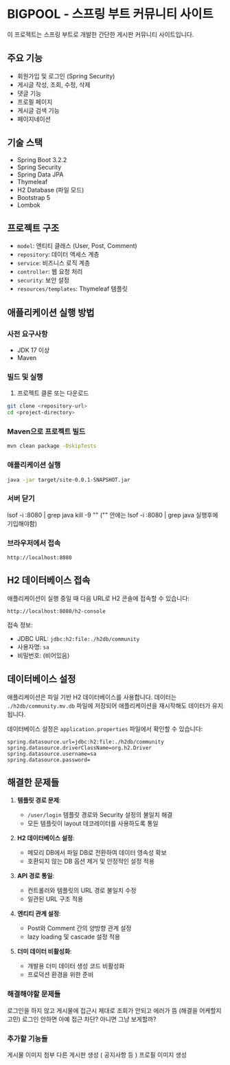 # BIGPOOL - 스프링 부트 커뮤니티 사이트

이 프로젝트는 스프링 부트로 개발한 간단한 게시판 커뮤니티 사이트입니다.

## 주요 기능

- 회원가입 및 로그인 (Spring Security)
- 게시글 작성, 조회, 수정, 삭제
- 댓글 기능
- 프로필 페이지
- 게시글 검색 기능
- 페이지네이션

## 기술 스택

- Spring Boot 3.2.2
- Spring Security
- Spring Data JPA
- Thymeleaf
- H2 Database (파일 모드)
- Bootstrap 5
- Lombok

## 프로젝트 구조

- `model`: 엔티티 클래스 (User, Post, Comment)
- `repository`: 데이터 액세스 계층
- `service`: 비즈니스 로직 계층
- `controller`: 웹 요청 처리
- `security`: 보안 설정
- `resources/templates`: Thymeleaf 템플릿

## 애플리케이션 실행 방법

### 사전 요구사항

- JDK 17 이상
- Maven

### 빌드 및 실행

1. 프로젝트 클론 또는 다운로드
```bash
git clone <repository-url>
cd <project-directory>
```

### Maven으로 프로젝트 빌드
```bash
mvn clean package -DskipTests
```

### 애플리케이션 실행
```bash
java -jar target/site-0.0.1-SNAPSHOT.jar
```
### 서버 닫기 
lsof -i :8080 | grep java
kill -9 "" ("" 안에는 lsof -i :8080 | grep java 실행후에 기입해야함)

### 브라우저에서 접속
```
http://localhost:8080
```

## H2 데이터베이스 접속

애플리케이션이 실행 중일 때 다음 URL로 H2 콘솔에 접속할 수 있습니다:
```
http://localhost:8080/h2-console
```

접속 정보:
- JDBC URL: `jdbc:h2:file:./h2db/community`
- 사용자명: `sa`
- 비밀번호: (비어있음)

## 데이터베이스 설정

애플리케이션은 파일 기반 H2 데이터베이스를 사용합니다. 
데이터는 `./h2db/community.mv.db` 파일에 저장되어 애플리케이션을 재시작해도 데이터가 유지됩니다.

데이터베이스 설정은 `application.properties` 파일에서 확인할 수 있습니다:
```properties
spring.datasource.url=jdbc:h2:file:./h2db/community
spring.datasource.driverClassName=org.h2.Driver
spring.datasource.username=sa
spring.datasource.password=
```

## 해결한 문제들

1. **템플릿 경로 문제**: 
   - `/user/login` 템플릿 경로와 Security 설정의 불일치 해결
   - 모든 템플릿이 layout 데코레이터를 사용하도록 통일

2. **H2 데이터베이스 설정**: 
   - 메모리 DB에서 파일 DB로 전환하여 데이터 영속성 확보
   - 호환되지 않는 DB 옵션 제거 및 안정적인 설정 적용

3. **API 경로 통일**: 
   - 컨트롤러와 템플릿의 URL 경로 불일치 수정 
   - 일관된 URL 구조 적용

4. **엔티티 관계 설정**: 
   - Post와 Comment 간의 양방향 관계 설정
   - lazy loading 및 cascade 설정 적용

5. **더미 데이터 비활성화**: 
   - 개발용 더미 데이터 생성 코드 비활성화
   - 프로덕션 환경을 위한 준비 



### 해결해야할 문제들 
로그인을 하지 않고 게시물에 접근시 제대로 조회가 안되고 에러가 뜸 (해결을 어케할지 고민) 로그인 안하면 아예 접근 차단? 아니면 그냥 보게할까? 


### 추가할 기능들 
게시물 이미지 첨부 
다른 게시판 생성 ( 공지사항 등 )
프로필 이미지 생성 